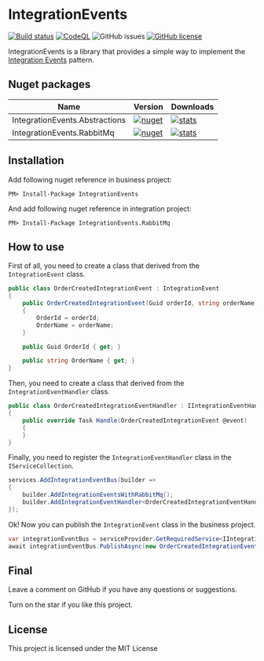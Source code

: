 ﻿# IntegrationEvents

[![Build status](https://ci.appveyor.com/api/projects/status/rdai4o302paf94fe?svg=true)](https://ci.appveyor.com/project/nepton/integrationevents)
[![CodeQL](https://github.com/nepton/IntegrationEvents/actions/workflows/codeql.yml/badge.svg)](https://github.com/nepton/IntegrationEvents/actions/workflows/codeql.yml)
![GitHub issues](https://img.shields.io/github/issues/nepton/IntegrationEvents.svg)
[![GitHub license](https://img.shields.io/badge/license-MIT-blue.svg)](https://github.com/nepton/IntegrationEvents/blob/master/LICENSE)

IntegrationEvents is a library that provides a simple way to implement
the [Integration Events](https://microservices.io/patterns/data/transactional-outbox.html) pattern.

## Nuget packages

| Name                           | Version                                                                                                                                       | Downloads                                                                                                                                      |
|--------------------------------|-----------------------------------------------------------------------------------------------------------------------------------------------|------------------------------------------------------------------------------------------------------------------------------------------------|
| IntegrationEvents.Abstractions | [![nuget](https://img.shields.io/nuget/v/IntegrationEvents.Abstractions.svg)](https://www.nuget.org/packages/IntegrationEvents.Abstractions/) | [![stats](https://img.shields.io/nuget/dt/IntegrationEvents.Abstractions.svg)](https://www.nuget.org/packages/IntegrationEvents.Abstractions/) |
| IntegrationEvents.RabbitMq     | [![nuget](https://img.shields.io/nuget/v/IntegrationEvents.RabbitMq.svg)](https://www.nuget.org/packages/IntegrationEvents.RabbitMq/)         | [![stats](https://img.shields.io/nuget/dt/IntegrationEvents.RabbitMq.svg)](https://www.nuget.org/packages/IntegrationEvents.RabbitMq/)         |

## Installation

Add following nuget reference in business project:

```
PM> Install-Package IntegrationEvents
```

And add following nuget reference in integration project:

``` 
PM> Install-Package IntegrationEvents.RabbitMq
```

## How to use

First of all, you need to create a class that derived from the `IntegrationEvent` class.

```csharp
public class OrderCreatedIntegrationEvent : IntegrationEvent
{
    public OrderCreatedIntegrationEvent(Guid orderId, string orderName)
    {
        OrderId = orderId;
        OrderName = orderName;
    }

    public Guid OrderId { get; }

    public string OrderName { get; }
}
```

Then, you need to create a class that derived from the `IntegrationEventHandler` class.

```csharp
public class OrderCreatedIntegrationEventHandler : IIntegrationEventHandler<OrderCreatedIntegrationEvent>
{
    public override Task Handle(OrderCreatedIntegrationEvent @event)
    {
    }
}
```

Finally, you need to register the `IntegrationEventHandler` class in the `IServiceCollection`.
```csharp
services.AddIntegrationEventBus(builder =>
{
    builder.AddIntegrationEventsWithRabbitMq();
    builder.AddIntegrationEventHandler<OrderCreatedIntegrationEventHandler>();
});
```

Ok! Now you can publish the `IntegrationEvent` class in the business project.

```csharp
var integrationEventBus = serviceProvider.GetRequiredService<IIntegrationEventBus>();
await integrationEventBus.PublishAsync(new OrderCreatedIntegrationEvent(Guid.NewGuid(), "OrderName"));
``` 

## Final
Leave a comment on GitHub if you have any questions or suggestions.

Turn on the star if you like this project.

## License

This project is licensed under the MIT License
